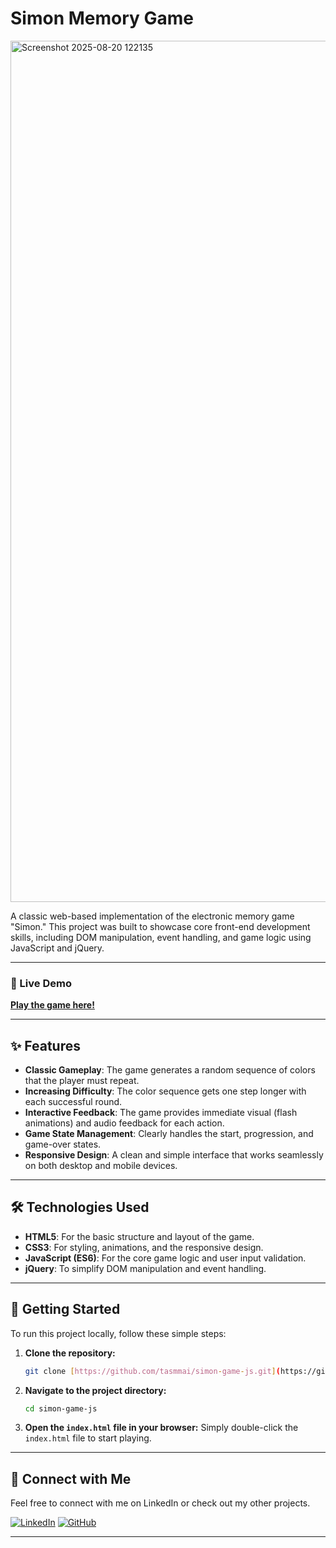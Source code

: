 # Simon Memory Game

<img width="2554" height="1378" alt="Screenshot 2025-08-20 122135" src="https://github.com/user-attachments/assets/9dedf727-72e3-4cd8-a450-85f0f1e5ab5b" />

A classic web-based implementation of the electronic memory game "Simon." This project was built to showcase core front-end development skills, including DOM manipulation, event handling, and game logic using JavaScript and jQuery.

---

### **🚀 Live Demo**

[**Play the game here!**](https://tasmmai.github.io/simon-game-js/) 

---

## ✨ Features

* **Classic Gameplay**: The game generates a random sequence of colors that the player must repeat.
* **Increasing Difficulty**: The color sequence gets one step longer with each successful round.
* **Interactive Feedback**: The game provides immediate visual (flash animations) and audio feedback for each action.
* **Game State Management**: Clearly handles the start, progression, and game-over states.
* **Responsive Design**: A clean and simple interface that works seamlessly on both desktop and mobile devices.

---

## 🛠️ Technologies Used

* **HTML5**: For the basic structure and layout of the game.
* **CSS3**: For styling, animations, and the responsive design.
* **JavaScript (ES6)**: For the core game logic and user input validation.
* **jQuery**: To simplify DOM manipulation and event handling.

---

## 🔧 Getting Started

To run this project locally, follow these simple steps:

1.  **Clone the repository:**
    ```bash
    git clone [https://github.com/tasmmai/simon-game-js.git](https://github.com/tasmmai/simon-game-js.git)
    ```
2.  **Navigate to the project directory:**
    ```bash
    cd simon-game-js
    ```
3.  **Open the `index.html` file in your browser:**
    Simply double-click the `index.html` file to start playing.

---

## 🤝 Connect with Me

Feel free to connect with me on LinkedIn or check out my other projects.

[![LinkedIn](https://img.shields.io/badge/LinkedIn-Tasmmai%20Parekh-blue?style=for-the-badge&logo=linkedin)](https://www.linkedin.com/in/tasmmai-parekh/)
[![GitHub](https://img.shields.io/badge/GitHub-tasmmai-grey?style=for-the-badge&logo=github)](https://github.com/tasmmai)

---


